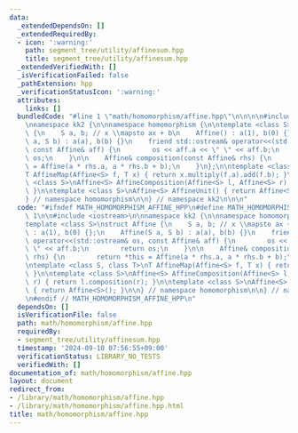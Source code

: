 ```yaml
---
data:
  _extendedDependsOn: []
  _extendedRequiredBy:
  - icon: ':warning:'
    path: segment_tree/utility/affinesum.hpp
    title: segment_tree/utility/affinesum.hpp
  _extendedVerifiedWith: []
  _isVerificationFailed: false
  _pathExtension: hpp
  _verificationStatusIcon: ':warning:'
  attributes:
    links: []
  bundledCode: "#line 1 \"math/homomorphism/affine.hpp\"\n\n\n\n#include <iostream>\n\
    \nnamespace kk2 {\n\nnamespace homomorphism {\n\ntemplate <class S>\nstruct Affine\
    \ {\n    S a, b; // x \\mapsto ax + b\n    Affine() : a(1), b(0) {};\n    Affine(S\
    \ a, S b) : a(a), b(b) {}\n    friend std::ostream& operator<<(std::ostream& os,\
    \ const Affine& aff) {\n        os << aff.a << \" \" << aff.b;\n        return\
    \ os;\n    }\n\n    Affine& composition(const Affine& rhs) {\n        return *this\
    \ = Affine(a * rhs.a, a * rhs.b + b);\n    }\n};\n\ntemplate <class S, class T>\n\
    T AffineMap(Affine<S> f, T x) { return x.multiply(f.a).add(f.b); }\n\ntemplate\
    \ <class S>\nAffine<S> AffineComposition(Affine<S> l, Affine<S> r) { return l.composition(r);\
    \ }\n\ntemplate <class S>\nAffine<S> AffineUnit() { return Affine<S>(); }\n\n\
    } // namespace homomorphism\n\n} // namespace kk2\n\n\n"
  code: "#ifndef MATH_HOMOMORPHISM_AFFINE_HPP\n#define MATH_HOMOMORPHISM_AFFINE_HPP\
    \ 1\n\n#include <iostream>\n\nnamespace kk2 {\n\nnamespace homomorphism {\n\n\
    template <class S>\nstruct Affine {\n    S a, b; // x \\mapsto ax + b\n    Affine()\
    \ : a(1), b(0) {};\n    Affine(S a, S b) : a(a), b(b) {}\n    friend std::ostream&\
    \ operator<<(std::ostream& os, const Affine& aff) {\n        os << aff.a << \"\
    \ \" << aff.b;\n        return os;\n    }\n\n    Affine& composition(const Affine&\
    \ rhs) {\n        return *this = Affine(a * rhs.a, a * rhs.b + b);\n    }\n};\n\
    \ntemplate <class S, class T>\nT AffineMap(Affine<S> f, T x) { return x.multiply(f.a).add(f.b);\
    \ }\n\ntemplate <class S>\nAffine<S> AffineComposition(Affine<S> l, Affine<S>\
    \ r) { return l.composition(r); }\n\ntemplate <class S>\nAffine<S> AffineUnit()\
    \ { return Affine<S>(); }\n\n} // namespace homomorphism\n\n} // namespace kk2\n\
    \n#endif // MATH_HOMOMORPHISM_AFFINE_HPP\n"
  dependsOn: []
  isVerificationFile: false
  path: math/homomorphism/affine.hpp
  requiredBy:
  - segment_tree/utility/affinesum.hpp
  timestamp: '2024-09-10 07:56:55+09:00'
  verificationStatus: LIBRARY_NO_TESTS
  verifiedWith: []
documentation_of: math/homomorphism/affine.hpp
layout: document
redirect_from:
- /library/math/homomorphism/affine.hpp
- /library/math/homomorphism/affine.hpp.html
title: math/homomorphism/affine.hpp
---
```

